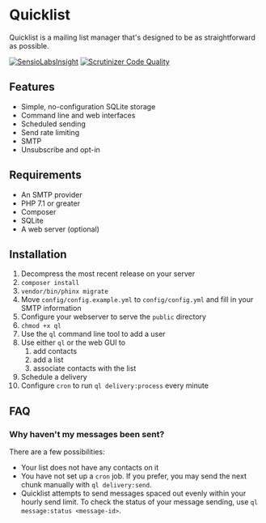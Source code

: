 # Quicklist
Quicklist is a mailing list manager that's designed to be as straightforward as possible.

[![SensioLabsInsight](https://insight.sensiolabs.com/projects/737d5138-bd54-4076-ab65-368343a0ab1e/mini.png)](https://insight.sensiolabs.com/projects/737d5138-bd54-4076-ab65-368343a0ab1e)
[![Scrutinizer Code Quality](https://scrutinizer-ci.com/g/royallthefourth/quicklist/badges/quality-score.png?b=master)](https://scrutinizer-ci.com/g/royallthefourth/quicklist/?branch=master)

## Features
* Simple, no-configuration SQLite storage
* Command line and web interfaces
* Scheduled sending
* Send rate limiting
* SMTP
* Unsubscribe and opt-in

## Requirements
* An SMTP provider
* PHP 7.1 or greater
* Composer
* SQLite
* A web server (optional)

## Installation
1. Decompress the most recent release on your server
1. `composer install`
1. `vendor/bin/phinx migrate`
1. Move `config/config.example.yml` to `config/config.yml` and fill in your SMTP information
1. Configure your webserver to serve the `public` directory
1. `chmod +x ql`
1. Use the `ql` command line tool to add a user
1. Use either `ql` or the web GUI to
    1. add contacts
    1. add a list
    1. associate contacts with the list
1. Schedule a delivery
1. Configure `cron` to run `ql delivery:process` every minute

## FAQ
### Why haven't my messages been sent?
There are a few possibilities:
* Your list does not have any contacts on it
* You have not set up a `cron` job. If you prefer, you may send the next chunk manually with `ql delivery:send`.
* Quicklist attempts to send messages spaced out evenly within your hourly send limit. To check the status of your message sending, use `ql message:status <message-id>`.
